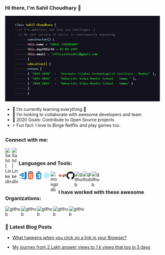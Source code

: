 ### Hi there, I'm Sahil Choudhary 👋

<img  alt="Sahil | LinkedIn"  src="a.jpg" />


- 🌱 I’m currently learning everything 🤣
- 👯 I’m looking to collaborate with awesome developers and team
- 🥅 2020 Goals: Contribute to Open Source projects
- ⚡ Fun fact: I love to Binge Netflix and play games too.

### Connect with me:

[<img align="left" alt="Sahil | LinkedIn" width="22px" src="https://cdn.jsdelivr.net/npm/simple-icons@v3/icons/linkedin.svg" />][linkedin]

[<img align="left" alt="Sahil | LinkedIn" width="22px" src="https://cdn.iconscout.com/icon/free/png-256/quora-9-722735.png" />][quora]

<br />

### Languages and Tools:

<img align="left" alt="Visual Studio Code" width="26px" src="https://raw.githubusercontent.com/github/explore/80688e429a7d4ef2fca1e82350fe8e3517d3494d/topics/visual-studio-code/visual-studio-code.png" />
<img align="left" alt="html5" width="26px" src="https://raw.githubusercontent.com/github/explore/80688e429a7d4ef2fca1e82350fe8e3517d3494d/topics/html/html.png" />
<img align="left" alt="CSS3" width="26px" src="https://raw.githubusercontent.com/github/explore/80688e429a7d4ef2fca1e82350fe8e3517d3494d/topics/css/css.png" />
<img align="left" alt="react" width="26px" src="https://raw.githubusercontent.com/github/explore/80688e429a7d4ef2fca1e82350fe8e3517d3494d/topics/react/react.png" />
<img align="left" alt="mongodb" width="26px" src="https://www.kindpng.com/picc/m/385-3851153_transparent-mongodb-png-circle-png-download.png" />
<img align="left" alt="git" width="26px" src="https://raw.githubusercontent.com/github/explore/80688e429a7d4ef2fca1e82350fe8e3517d3494d/topics/git/git.png" />
<img align="left" alt="github" width="26px" src="https://raw.githubusercontent.com/github/explore/78df643247d429f6cc873026c0622819ad797942/topics/github/github.png" />
<img align="left" alt="github" width="26px" src="https://www.drupal.org/files/project-images/aws-logo.png" />
<img align="left" alt="github" width="30px" src="https://upload.wikimedia.org/wikipedia/commons/thumb/d/d9/Node.js_logo.svg/1280px-Node.js_logo.svg.png" />
<img align="left" alt="github" width="26px" src="https://sdtimes.com/wp-content/uploads/2018/08/logo-glyph.png" />

<br />
<br />


### I have worked with these awesome Organizations:

<img align="left" alt="github" width="52px" src="https://crenshawcomm.com/wp-content/uploads/2018/01/TedX-e1589077100531.png" />
<img align="left" alt="github" width="52px" src="https://logo-load.com/uploads/posts/2016-03/1457694871_ieee-logo.png" />
<img align="left" alt="github" width="52px" src="https://www.thestatesman.com/wp-content/uploads/2018/07/BSNL.jpg" />
<img align="left" alt="github" width="52px" src="https://pbs.twimg.com/profile_images/767984729685655552/H853fm7C.jpg" />
<img align="left" alt="github" width="52px" src="https://pbs.twimg.com/profile_images/621906188574154752/9xlhbj8T_400x400.jpg" />

<br/>
<br/>

### 📕 Latest Blog Posts

<!-- BLOG-POST-LIST:START -->

- [What happens when you click on a link in your Browser?](https://medium.com/@officialhksahil/what-happens-when-you-click-a-link-in-your-browser-c651f4890d29)

- [My journey from 2 Lakh answer views to 1 k views that too in 3 days](https://qr.ae/pN2war)
<!-- BLOG-POST-LIST:END -->

[linkedin]: https://www.linkedin.com/in/sahil-choudhary-258665125/
[quora]: https://www.quora.com/profile/Sahil-Choudhary-64
